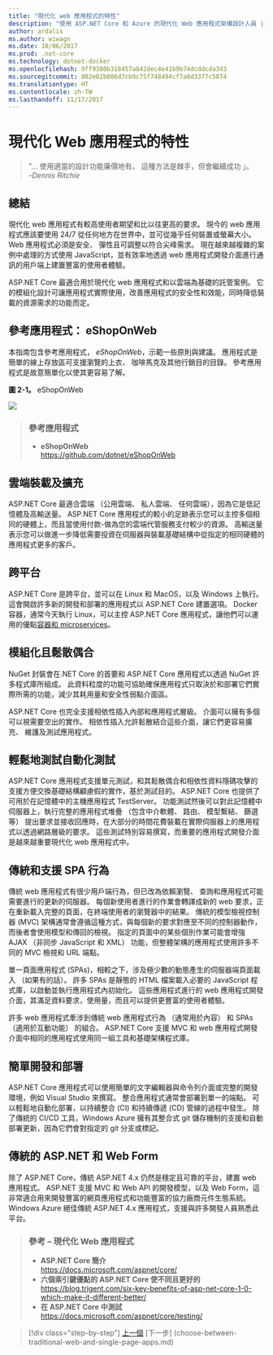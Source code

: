 ```yaml
---
title: "現代化 web 應用程式的特性"
description: "使用 ASP.NET Core 和 Azure 的現代化 Web 應用程式架構設計人員 |現代化 web 應用程式的特性"
author: ardalis
ms.author: wiwagn
ms.date: 10/06/2017
ms.prod: .net-core
ms.technology: dotnet-docker
ms.openlocfilehash: 9ff9380b318457a842dec4e41b9b74dcddcda3d3
ms.sourcegitcommit: 882e02b086d7cb9c75f748494cf7a8d3377c5874
ms.translationtype: HT
ms.contentlocale: zh-TW
ms.lasthandoff: 11/17/2017
---
```

# <a name="characteristics-of-modern-web-applications"></a>現代化 Web 應用程式的特性

> "… 使用適當的設計功能廉價地有。 這種方法是棘手，但會繼續成功 」。  
> _\-Dennis Ritchie_

## <a name="summary"></a>總結

現代化 web 應用程式有較高使用者期望和比以往更高的要求。 現今的 web 應用程式應該要使用 24/7 從任何地方在世界中，並可從幾乎任何裝置或螢幕大小。 Web 應用程式必須是安全、 彈性且可調整以符合尖峰需求。 現在越來越複雜的案例中處理的方式使用 JavaScript，並有效率地透過 web 應用程式開發介面進行通訊的用戶端上建置豐富的使用者體驗。

ASP.NET Core 最適合用於現代化 web 應用程式和以雲端為基礎的託管案例。 它的模組化設計可讓應用程式實際使用，改善應用程式的安全性和效能，同時降低裝載的資源需求的功能而定。

## <a name="reference-application-eshoponweb"></a>參考應用程式： eShopOnWeb

本指南包含參考應用程式， *eShopOnWeb*，示範一些原則與建議。 應用程式是簡單的線上存放區可支援瀏覽的上衣、 咖啡馬克及其他行銷目的目錄。 參考應用程式是故意簡單化以使其更容易了解。

**圖 2-1。** eShopOnWeb

![](./media/image2-1.png)

> ### <a name="reference-application"></a>參考應用程式
> - **eShopOnWeb**  
> <https://github.com/dotnet/eShopOnWeb>

## <a name="cloud-hosted-and-scalable"></a>雲端裝載及擴充

ASP.NET Core 最適合雲端 （公用雲端、 私人雲端、 任何雲端），因為它是低記憶體及高輸送量。 ASP.NET Core 應用程式的較小的足跡表示您可以主控多個相同的硬體上，而且當使用付款-做為您的雲端代管服務支付較少的資源。 高輸送量表示您可以做進一步降低需要投資在伺服器與裝載基礎結構中從指定的相同硬體的應用程式更多的客戶。

## <a name="cross-platform"></a>跨平台

ASP.NET Core 是跨平台，並可以在 Linux 和 MacOS，以及 Windows 上執行。 這會開啟許多新的開發和部署的應用程式以 ASP.NET Core 建置選項。 Docker 容器，通常今天執行 Linux，可以主控 ASP.NET Core 應用程式，讓他們可以運用的優點[容器和 microservices](../microservices-architecture)。

## <a name="modular-and-loosely-coupled"></a>模組化且鬆散偶合

NuGet 封裝會在.NET Core 的首要和 ASP.NET Core 應用程式以透過 NuGet 許多程式庫所組成。 此資料粒度的功能可協助確保應用程式只取決於和部署它們實際所需的功能，減少其耗用量和安全性弱點介面區。

ASP.NET Core 也完全支援相依性插入內部和應用程式層級。 介面可以擁有多個可以視需要空出的實作。 相依性插入允許鬆散結合這些介面，讓它們更容易擴充、 維護及測試應用程式。

## <a name="easily-tested-with-automated-tests"></a>輕鬆地測試自動化測試

ASP.NET Core 應用程式支援單元測試，和其鬆散偶合和相依性資料隱碼攻擊的支援方便交換基礎結構顧慮假的實作，基於測試目的。 ASP.NET Core 也提供了可用於在記憶體中的主機應用程式 TestServer。 功能測試然後可以對此記憶體中伺服器上，執行完整的應用程式堆疊 （包含中介軟體、 路由、 模型繫結、 篩選等） 提出要求並接收回應時，在大部分的時間花費裝載在實際伺服器上的應用程式以透過網路層級的要求。 這些測試特別容易撰寫，而重要的應用程式開發介面是越來越重要現代化 web 應用程式中。

## <a name="traditional-and-spa-behaviors-supported"></a>傳統和支援 SPA 行為

傳統 web 應用程式有很少用戶端行為，但已改為依賴瀏覽、 查詢和應用程式可能需要進行的更新的伺服器。 每個新使用者進行的作業會轉譯成新的 web 要求，正在重新載入完整的頁面，在終端使用者的瀏覽器中的結果。 傳統的模型檢視控制器 (MVC) 架構通常會遵循這種方式，與每個新的要求對應至不同的控制器動作，而後者會使用模型和傳回的檢視。 指定的頁面中的某些個別作業可能會增強 AJAX （非同步 JavaScript 和 XML） 功能，但整體架構的應用程式使用許多不同的 MVC 檢視和 URL 端點。

單一頁面應用程式 (SPAs)，相較之下，涉及極少數的動態產生的伺服器端頁面載入 （如果有的話）。 許多 SPAs 是靜態的 HTML 檔案載入必要的 JavaScript 程式庫，以啟動並執行應用程式內初始化。 這些應用程式進行的 web 應用程式開發介面，其滿足資料要求，使用量，而且可以提供更豐富的使用者體驗。

許多 web 應用程式牽涉到傳統 web 應用程式行為 （通常用於內容） 和 SPAs （適用於互動功能） 的組合。 ASP.NET Core 支援 MVC 和 web 應用程式開發介面中相同的應用程式使用同一組工具和基礎架構程式庫。

## <a name="simple-development-and-deployment"></a>簡單開發和部署

ASP.NET Core 應用程式可以使用簡單的文字編輯器與命令列介面或完整的開發環境，例如 Visual Studio 來撰寫。 整合應用程式通常會部署到單一的端點。 可以輕鬆地自動化部署，以持續整合 (CI) 和持續傳遞 (CD) 管線的過程中發生。 除了傳統的 CI/CD 工具，Windows Azure 擁有其整合式 git 儲存機制的支援和自動部署更新，因為它們會對指定的 git 分支或標記。

## <a name="traditional-aspnet-and-web-forms"></a>傳統的 ASP.NET 和 Web Form

除了 ASP.NET Core，傳統 ASP.NET 4.x 仍然是穩定且可靠的平台，建置 web 應用程式。 ASP.NET 支援 MVC 和 Web API 的開發模型，以及 Web Form，這非常適合用來開發豐富的網頁應用程式和功能豐富的協力廠商元件生態系統。 Windows Azure 絕佳傳統 ASP.NET 4.x 應用程式，支援與許多開發人員熟悉此平台。

> ### <a name="references--modern-web-applications"></a>參考 – 現代化 Web 應用程式
> - **ASP.NET Core 簡介**  
> <https://docs.microsoft.com/aspnet/core/>
> - **六個索引鍵優點的 ASP.NET Core 使不同且更好的**  
> <https://blog.trigent.com/six-key-benefits-of-asp-net-core-1-0-which-make-it-different-better/>
> - **在 ASP.NET Core 中測試**  
> <https://docs.microsoft.com/aspnet/core/testing/>

>[!div class="step-by-step"]
[上一個](index.md) [下一步] (choose-between-traditional-web-and-single-page-apps.md)
